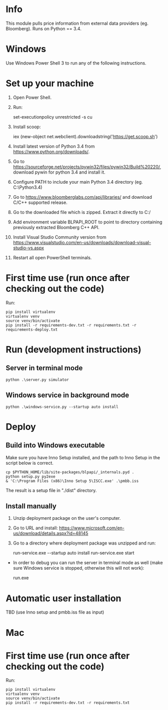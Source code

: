 # Info

This module pulls price information from external data providers (eg. Bloomberg).
Runs on Python == 3.4.

# Windows

Use Windows Power Shell 3 to run any of the following instructions.

# Set up your machine

1. Open Power Shell.
2. Run:

    set-executionpolicy unrestricted -s cu

3. Install scoop:

    iex (new-object net.webclient).downloadstring('https://get.scoop.sh')

4. Install latest version of Python 3.4 from https://www.python.org/downloads/.
5. Go to https://sourceforge.net/projects/pywin32/files/pywin32/Build%20220/,
download pywin for python 3.4 and install it.
6. Configure PATH to include your main Python 3.4 directory (eg. C:\Python3.4)
7. Go to https://www.bloomberglabs.com/api/libraries/ and download C/C++ supported
release.
8. Go to the downloaded file which is zipped. Extract it directly to C:/
9. Add environment variable BLPAPI_ROOT to point to directory containing previously
extracted Bloomberg C++ API.
10. Install Visual Studio Community version from
https://www.visualstudio.com/en-us/downloads/download-visual-studio-vs.aspx
11. Restart all open PowerShell terminals.

# First time use (run once after checking out the code)

Run:

    pip install virtualenv
    virtualenv venv
    source venv/bin/activate
    pip install -r requirements-dev.txt -r requirements.txt -r requirements-deploy.txt

# Run (development instructions)

## Server in terminal mode

    python .\server.py simulator

## Windows service in background mode

    python .\windows-service.py --startup auto install

# Deploy

## Build into Windows executable

Make sure you have Inno Setup installed, and the path to Inno Setup
in the script below is correct.

    cp $PYTHON_HOME/lib/site-packages/blpapi/_internals.pyd .
    python setup.py py2exe
    & 'C:\Program Files (x86)\Inno Setup 5\ISCC.exe' .\pmbb.iss

The result is a setup file in "./dist" directory.

## Install manually

1. Unzip deployment package on the user's computer.
2. Go to URL and install: https://www.microsoft.com/en-us/download/details.aspx?id=48145
3. Go to a directory where deployment package was unzipped and run:

    run-service.exe --startup auto install
    run-service.exe start

* In order to debug you can run the server in terminal mode as well (make sure Windows
service is stopped, otherwise this will not work):

    run.exe

# Automatic user installation

TBD (use Inno setup and pmbb.iss file as input)

# Mac

# First time use (run once after checking out the code)

Run:

    pip install virtualenv
    virtualenv venv
    source venv/bin/activate
    pip install -r requirements-dev.txt -r requirements.txt
